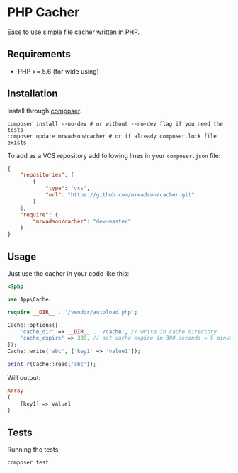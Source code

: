 # PHP Cacher

Ease to use simple file cacher written in PHP.

## Requirements

- PHP >= 5.6 (for wide using)

## Installation

Install through [composer](https://getcomposer.org/doc/00-intro.md).

```shell
composer install --no-dev # or without --no-dev flag if you need the tests
composer update mrwadson/cacher # or if already composer.lock file exists
```

To add as a VCS repository add following lines in your `composer.json` file:

```json
{
    "repositories": [
        {
            "type": "vcs",
            "url": "https://github.com/mrwadson/cacher.git"
        }
    ],
    "require": {
        "mrwadson/cacher": "dev-master"
    }
}
```

## Usage

Just use the cacher in your code like this:

```php
<?php

use App\Cache;

require __DIR__ . '/vendor/autoload.php';

Cache::options([
    'cache_dir' => __DIR__ . '/cache', // write in cache directory
    'cache_expire' => 300, // set cache expire in 300 seconds = 5 minutes
]); 
Cache::write('abc', ['key1' => 'value1']); 

print_r(Cache::read('abc'));
```

Will output:

```php
Array
(
    [key1] => value1
)
```

## Tests

Running the tests:

```shell
composer test
```
